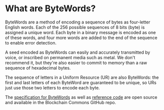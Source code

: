 # What are ByteWords?

ByteWords are a method of encoding a sequence of bytes as four-letter English words. Each of the 256 possible sequences of 8 bits (byte) is assigned a unique word. Each byte in a binary message is encoded as one of these words, and four more words are added to the end of the sequence to enable error detection.

A seed encoded as ByteWords can easily and accurately transmitted by voice, or inscribed on permanent media such as metal. We don't recommend it, but they're also easier to commit to memory than a raw sequence of hexadecimal bytes.

The sequence of letters in a Uniform Resource (UR) are also ByteWords: the first and last letters of each ByteWord are guaranteed to be unique, so URs just use those two letters to encode each byte.

The [specification for ByteWords](https://github.com/BlockchainCommons/Research/blob/master/papers/bcr-2020-012-bytewords.md) as well as [reference code](https://github.com/BlockchainCommons/bc-bytewords) are open source and available in the Blockchain Commons GitHub repo.
